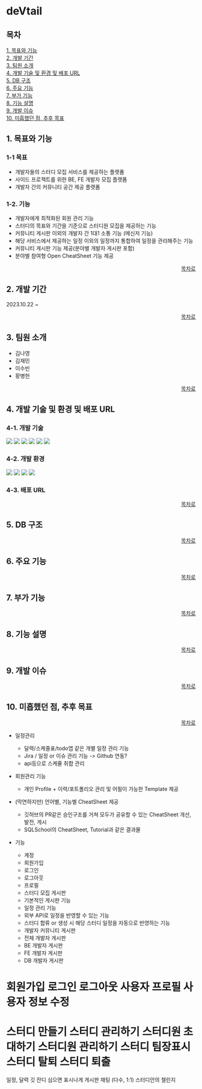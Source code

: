 # deVtail

## 목차
[1. 목표와 기능](#1-목표와-기능)<br>
[2. 개발 기간](#2-개발-기간)<br>
[3. 팀원 소개](#3-팀원-소개)<br>
[4. 개발 기술 및 환경 및 배포 URL](#4-개발-기술-및-환경-및-배포-url)<br>
[5. DB 구조](#5-db-구조)<br>
[6. 주요 기능](#6-주요-기능)<br>
[7. 부가 기능](#7-부가-기능)<br>
[8. 기능 설명](#8-기능-설명)<br>
[9. 개발 이슈](#9-개발-이슈)<br>
[10. 미흡했던 점, 추후 목표](#10-미흡했던-점-추후-목표)

## 1. 목표와 기능
### 1-1 목표
- 개발자들의 스터디 모집 서비스를 제공하는 플랫폼
- 사이드 프로젝트를 위한 BE, FE 개발자 모집 플랫폼
- 개발자 간의 커뮤니티 공간 제공 플랫폼

### 1-2. 기능
- 개발자에게 최적화된 회원 관리 기능
- 스터디의 목표와 기간을 기준으로 스터디원 모집을 제공하는 기능
- 커뮤니티 게시판 이외의 개발자 간 1대1 소통 기능 (메신저 기능)
- 해당 서비스에서 제공하는 일정 이외의 일정까지 통합하여 일정을 관리해주는 기능
- 커뮤니티 게시판 기능 제공(분야별 개발자 게시판 포함)
- 분야별 참여형 Open CheatSheet 기능 제공

<div align="right">
  
[목차로](#목차)

</div>

## 2. 개발 기간
2023.10.22 ~

<div align="right">
  
[목차로](#목차)

</div>

## 3. 팀원 소개
- 김나영
- 김재민
- 이수빈
- 황병헌

<div align="right">
  
[목차로](#목차)

</div>

## 4. 개발 기술 및 환경 및 배포 URL
### 4-1. 개발 기술
<!-- FRONT -->
<img src="https://img.shields.io/badge/HTML5-E34F26?style=flat-square&logo=html5&logoColor=white"/>
<img src="https://img.shields.io/badge/CSS3-1572B6?style=flat-square&logo=css3&logoColor=white"/>
<img src="https://img.shields.io/badge/javascript-F7DF1E?style=flat-square&logo=javascript&logoColor=white">
<img src="https://img.shields.io/badge/tailwindcss-06B6D4?style=flat-square&logo=tailwindcss&logoColor=white"/>
<!-- BACK -->
<img src="https://img.shields.io/badge/python-3776AB?style=flat-square&logo=python&logoColor=white"/>
<img src="https://img.shields.io/badge/django-092E20?style=flat-square&logo=django&logoColor=white"/>
<!-- DB -->
<!-- <img src="https://img.shields.io/badge/텍스트-컬러코드?style=flat-square&logo=아이콘이름&logoColor=white"/> -->

### 4-2. 개발 환경
<img src="https://img.shields.io/badge/visualstudio-007ACC?style=flat-square&logo=visualstudio&logoColor=white">
<img src="https://img.shields.io/badge/GitHub-181717?style=flat-square&logo=GitHub&logoColor=white"/>
<img src="https://img.shields.io/badge/Figma-F24E1E?style=flat-square&logo=Figma&logoColor=white"/>
<img src="https://img.shields.io/badge/discord-5865F2?style=flat-square&logo=discord&logoColor=white"/>

### 4-3. 배포 URL


<div align="right">
  
[목차로](#목차)

</div>

## 5. DB 구조


<div align="right">
  
[목차로](#목차)

</div>

## 6. 주요 기능


<div align="right">
  
[목차로](#목차)

</div>

## 7. 부가 기능


<div align="right">
  
[목차로](#목차)

</div>

## 8. 기능 설명


<div align="right">
  
[목차로](#목차)

</div>

## 9. 개발 이슈


<div align="right">
  
[목차로](#목차)

</div>

## 10. 미흡했던 점, 추후 목표


<div align="right">
  
[목차로](#목차)

</div>

- 일정관리
  - 달력/스케줄표/todo앱 같은 개별 일정 관리 기능
  - Jira / 일정 or 이슈 관리 기능  -> Github 연동?
  - api등으로 스케쥴 취합 관리

- 회원관리 기능
  - 개인 Profile + 이력/포트폴리오 관리 및 어필이 가능한 Template 제공

- (막연하지만) 언어별, 기능별 CheatSheet 제공
  - 깃허브의 PR같은 승인구조를 거쳐 모두가 공유할 수 있는 CheatSheet 개선, 발전, 게시
  - SQLSchool의 CheatSheet, Tutorial과 같은 결과물


- 기능
    - 계정
    - 회원가입
    - 로그인
    - 로그아웃
    - 프로필
    - 스터디 모집 게시판
    - 기본적인 게시판 기능
    - 일정 관리 기능
    - 외부 API로 일정을 반영할 수 있는 기능
    - 스터디 합류 or 생성 시 해당 스터디 일정을 자동으로 반영하는 기능
    - 개발자 커뮤니티 게시판
    - 전체 개발자 게시판
    - BE 개발자 게시판
    - FE 개발자 게시판
    - DB 개발자 게시판

회원가입
로그인
로그아웃
사용자 프로필
사용자 정보 수정
==============
스터디 만들기
스터디 관리하기
스터디원 초대하기
스터디원 관리하기
스터디 팀장표시
스터디 탈퇴
스터디 퇴출
==============
일정, 달력
깃 잔디 심으면 표시나게
게시판
채팅 (다수, 1:1)
스터디안의 챌린지
    